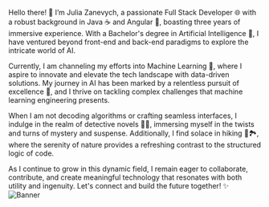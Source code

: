 Hello there! 👋 I’m Julia Zanevych, a passionate Full Stack Developer 🌐 with a robust background in Java ☕️ and Angular 🔺, boasting three years of immersive experience. With a Bachelor's degree in Artificial Intelligence 🤖, I have ventured beyond front-end and back-end paradigms to explore the intricate world of AI.

Currently, I am channeling my efforts into Machine Learning 🧠, where I aspire to innovate and elevate the tech landscape with data-driven solutions. My journey in AI has been marked by a relentless pursuit of excellence 🚀, and I thrive on tackling complex challenges that machine learning engineering presents.

When I am not decoding algorithms or crafting seamless interfaces, I indulge in the realm of detective novels 🕵️‍♀️, immersing myself in the twists and turns of mystery and suspense. Additionally, I find solace in hiking 🥾🏞️, where the serenity of nature provides a refreshing contrast to the structured logic of code.

As I continue to grow in this dynamic field, I remain eager to collaborate, contribute, and create meaningful technology that resonates with both utility and ingenuity. Let's connect and build the future together! ✨
![Banner](https://github.com/JuliaZanevych/JuliaZanevych/assets/90958528/9f71c7ce-8a5a-400e-b814-9003f5fac9c6)

